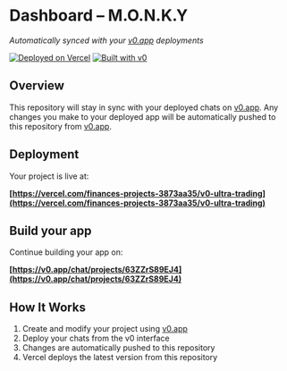 # Dashboard – M.O.N.K.Y

*Automatically synced with your [v0.app](https://v0.app) deployments*

[![Deployed on Vercel](https://img.shields.io/badge/Deployed%20on-Vercel-black?style=for-the-badge&logo=vercel)](https://vercel.com/finances-projects-3873aa35/v0-ultra-trading)
[![Built with v0](https://img.shields.io/badge/Built%20with-v0.app-black?style=for-the-badge)](https://v0.app/chat/projects/63ZZrS89EJ4)

## Overview

This repository will stay in sync with your deployed chats on [v0.app](https://v0.app).
Any changes you make to your deployed app will be automatically pushed to this repository from [v0.app](https://v0.app).

## Deployment

Your project is live at:

**[https://vercel.com/finances-projects-3873aa35/v0-ultra-trading](https://vercel.com/finances-projects-3873aa35/v0-ultra-trading)**

## Build your app

Continue building your app on:

**[https://v0.app/chat/projects/63ZZrS89EJ4](https://v0.app/chat/projects/63ZZrS89EJ4)**

## How It Works

1. Create and modify your project using [v0.app](https://v0.app)
2. Deploy your chats from the v0 interface
3. Changes are automatically pushed to this repository
4. Vercel deploys the latest version from this repository